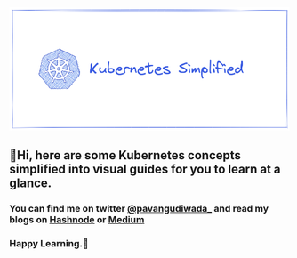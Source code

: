 ![Simplified Kubernetes Guides](KubernetesSimplified.png)

## 👋Hi, here are some Kubernetes concepts simplified into visual guides for you to learn at a glance.

### You can find me on twitter [@pavangudiwada_](https://twitter.com/pavangudiwada_) and read my blogs on  [Hashnode](https://pavangudiwada.hashnode.dev/) or [Medium ](https://pavangudiwada.medium.com/) 

### Happy Learning.🥳

